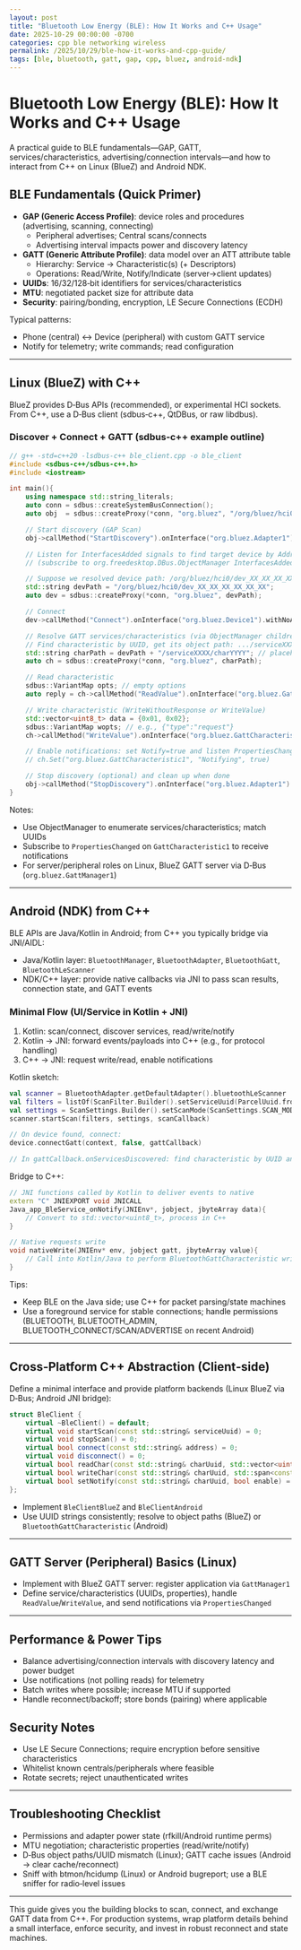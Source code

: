 ```yaml
---
layout: post
title: "Bluetooth Low Energy (BLE): How It Works and C++ Usage"
date: 2025-10-29 00:00:00 -0700
categories: cpp ble networking wireless
permalink: /2025/10/29/ble-how-it-works-and-cpp-guide/
tags: [ble, bluetooth, gatt, gap, cpp, bluez, android-ndk]
---
```


# Bluetooth Low Energy (BLE): How It Works and C++ Usage

A practical guide to BLE fundamentals—GAP, GATT, services/characteristics, advertising/connection intervals—and how to interact from C++ on Linux (BlueZ) and Android NDK.

## BLE Fundamentals (Quick Primer)

- **GAP (Generic Access Profile)**: device roles and procedures (advertising, scanning, connecting)
  - Peripheral advertises; Central scans/connects
  - Advertising interval impacts power and discovery latency
- **GATT (Generic Attribute Profile)**: data model over an ATT attribute table
  - Hierarchy: Service → Characteristic(s) (+ Descriptors)
  - Operations: Read/Write, Notify/Indicate (server→client updates)
- **UUIDs**: 16/32/128‑bit identifiers for services/characteristics
- **MTU**: negotiated packet size for attribute data
- **Security**: pairing/bonding, encryption, LE Secure Connections (ECDH)

Typical patterns:
- Phone (central) ↔ Device (peripheral) with custom GATT service
- Notify for telemetry; write commands; read configuration

---

## Linux (BlueZ) with C++

BlueZ provides D‑Bus APIs (recommended), or experimental HCI sockets. From C++, use a D‑Bus client (sdbus‑c++, QtDBus, or raw libdbus).

### Discover + Connect + GATT (sdbus‑c++ example outline)

```cpp
// g++ -std=c++20 -lsdbus-c++ ble_client.cpp -o ble_client
#include <sdbus-c++/sdbus-c++.h>
#include <iostream>

int main(){
    using namespace std::string_literals;
    auto conn = sdbus::createSystemBusConnection();
    auto obj  = sdbus::createProxy(*conn, "org.bluez", "/org/bluez/hci0");

    // Start discovery (GAP Scan)
    obj->callMethod("StartDiscovery").onInterface("org.bluez.Adapter1").withNoArguments();

    // Listen for InterfacesAdded signals to find target device by Address/Name
    // (subscribe to org.freedesktop.DBus.ObjectManager InterfacesAdded)

    // Suppose we resolved device path: /org/bluez/hci0/dev_XX_XX_XX_XX_XX_XX
    std::string devPath = "/org/bluez/hci0/dev_XX_XX_XX_XX_XX_XX";
    auto dev = sdbus::createProxy(*conn, "org.bluez", devPath);

    // Connect
    dev->callMethod("Connect").onInterface("org.bluez.Device1").withNoArguments();

    // Resolve GATT services/characteristics (via ObjectManager children under device)
    // Find characteristic by UUID, get its object path: .../serviceXXXX/charYYYY
    std::string charPath = devPath + "/serviceXXXX/charYYYY"; // placeholder
    auto ch = sdbus::createProxy(*conn, "org.bluez", charPath);

    // Read characteristic
    sdbus::VariantMap opts; // empty options
    auto reply = ch->callMethod("ReadValue").onInterface("org.bluez.GattCharacteristic1").withArguments(opts);

    // Write characteristic (WriteWithoutResponse or WriteValue)
    std::vector<uint8_t> data = {0x01, 0x02};
    sdbus::VariantMap wopts; // e.g., {"type":"request"}
    ch->callMethod("WriteValue").onInterface("org.bluez.GattCharacteristic1").withArguments(data, wopts);

    // Enable notifications: set Notify=true and listen PropertiesChanged for Value
    // ch.Set("org.bluez.GattCharacteristic1", "Notifying", true)

    // Stop discovery (optional) and clean up when done
    obj->callMethod("StopDiscovery").onInterface("org.bluez.Adapter1").withNoArguments();
}
```

Notes:
- Use ObjectManager to enumerate services/characteristics; match UUIDs
- Subscribe to `PropertiesChanged` on `GattCharacteristic1` to receive notifications
- For server/peripheral roles on Linux, BlueZ GATT server via D‑Bus (`org.bluez.GattManager1`)

---

## Android (NDK) from C++

BLE APIs are Java/Kotlin in Android; from C++ you typically bridge via JNI/AIDL:
- Java/Kotlin layer: `BluetoothManager`, `BluetoothAdapter`, `BluetoothGatt`, `BluetoothLeScanner`
- NDK/C++ layer: provide native callbacks via JNI to pass scan results, connection state, and GATT events

### Minimal Flow (UI/Service in Kotlin + JNI)

1) Kotlin: scan/connect, discover services, read/write/notify
2) Kotlin → JNI: forward events/payloads into C++ (e.g., for protocol handling)
3) C++ → JNI: request write/read, enable notifications

Kotlin sketch:
```kotlin
val scanner = BluetoothAdapter.getDefaultAdapter().bluetoothLeScanner
val filters = listOf(ScanFilter.Builder().setServiceUuid(ParcelUuid.fromString(MY_UUID)).build())
val settings = ScanSettings.Builder().setScanMode(ScanSettings.SCAN_MODE_LOW_LATENCY).build()
scanner.startScan(filters, settings, scanCallback)

// On device found, connect:
device.connectGatt(context, false, gattCallback)

// In gattCallback.onServicesDiscovered: find characteristic by UUID and set notifications
```

Bridge to C++:
```cpp
// JNI functions called by Kotlin to deliver events to native
extern "C" JNIEXPORT void JNICALL
Java_app_BleService_onNotify(JNIEnv*, jobject, jbyteArray data){
    // Convert to std::vector<uint8_t>, process in C++
}

// Native requests write
void nativeWrite(JNIEnv* env, jobject gatt, jbyteArray value){
    // Call into Kotlin/Java to perform BluetoothGattCharacteristic write
}
```

Tips:
- Keep BLE on the Java side; use C++ for packet parsing/state machines
- Use a foreground service for stable connections; handle permissions (BLUETOOTH, BLUETOOTH_ADMIN, BLUETOOTH_CONNECT/SCAN/ADVERTISE on recent Android)

---

## Cross‑Platform C++ Abstraction (Client‑side)

Define a minimal interface and provide platform backends (Linux BlueZ via D‑Bus; Android JNI bridge):

```cpp
struct BleClient {
    virtual ~BleClient() = default;
    virtual void startScan(const std::string& serviceUuid) = 0;
    virtual void stopScan() = 0;
    virtual bool connect(const std::string& address) = 0;
    virtual void disconnect() = 0;
    virtual bool readChar(const std::string& charUuid, std::vector<uint8_t>& out) = 0;
    virtual bool writeChar(const std::string& charUuid, std::span<const uint8_t> data, bool withResponse) = 0;
    virtual bool setNotify(const std::string& charUuid, bool enable) = 0;
};
```

- Implement `BleClientBlueZ` and `BleClientAndroid`
- Use UUID strings consistently; resolve to object paths (BlueZ) or `BluetoothGattCharacteristic` (Android)

---

## GATT Server (Peripheral) Basics (Linux)

- Implement with BlueZ GATT server: register application via `GattManager1`
- Define service/characteristics (UUIDs, properties), handle `ReadValue`/`WriteValue`, and send notifications via `PropertiesChanged`

---

## Performance & Power Tips

- Balance advertising/connection intervals with discovery latency and power budget
- Use notifications (not polling reads) for telemetry
- Batch writes where possible; increase MTU if supported
- Handle reconnect/backoff; store bonds (pairing) where applicable

## Security Notes

- Use LE Secure Connections; require encryption before sensitive characteristics
- Whitelist known centrals/peripherals where feasible
- Rotate secrets; reject unauthenticated writes

---

## Troubleshooting Checklist

- Permissions and adapter power state (rfkill/Android runtime perms)
- MTU negotiation; characteristic properties (read/write/notify)
- D‑Bus object paths/UUID mismatch (Linux); GATT cache issues (Android → clear cache/reconnect)
- Sniff with btmon/hcidump (Linux) or Android bugreport; use a BLE sniffer for radio‑level issues

---

This guide gives you the building blocks to scan, connect, and exchange GATT data from C++. For production systems, wrap platform details behind a small interface, enforce security, and invest in robust reconnect and state machines.
